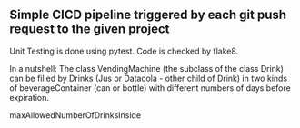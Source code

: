 ## Simple CICD pipeline triggered by each git push request to the given project
Unit Testing is done using pytest. Code is checked by flake8.  


In a nutshell: The class VendingMachine (the subclass of the class Drink) can be filled by Drinks (Jus or Datacola - other child of Drink) in two kinds of beverageContainer (can or bottle) with different numbers of days before expiration.

maxAllowedNumberOfDrinksInside
